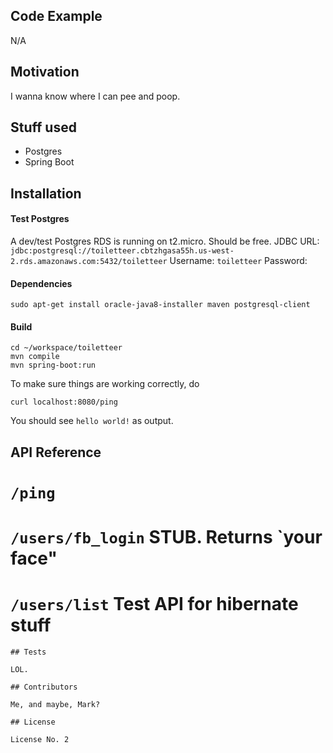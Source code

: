 ## Code Example

N/A

## Motivation

I wanna know where I can pee and poop.

## Stuff used

* Postgres
* Spring Boot

## Installation

#### Test Postgres
A dev/test Postgres RDS is running on t2.micro. Should be free.
JDBC URL: `jdbc:postgresql://toiletteer.cbtzhgasa55h.us-west-2.rds.amazonaws.com:5432/toiletteer`
Username: `toiletteer`
Password:

#### Dependencies
```
sudo apt-get install oracle-java8-installer maven postgresql-client
```
#### Build
```
cd ~/workspace/toiletteer
mvn compile
mvn spring-boot:run
```
To make sure things are working correctly, do
```
curl localhost:8080/ping
```
You should see `hello world!` as output.

## API Reference

# `/ping`
# `/users/fb_login` STUB. Returns `your face"
# `/users/list` Test API for hibernate stuff
```
## Tests

LOL.

## Contributors

Me, and maybe, Mark?

## License

License No. 2
